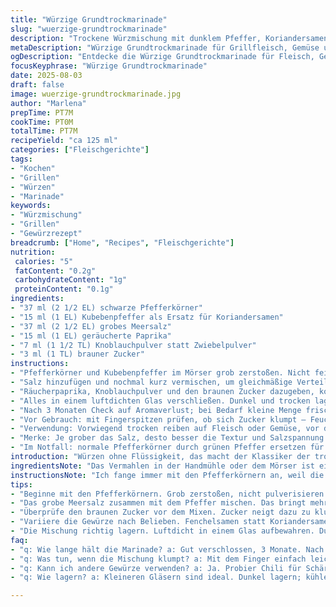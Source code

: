 ```yaml
---
title: "Würzige Grundtrockmarinade"
slug: "wuerzige-grundtrockmarinade"
description: "Trockene Würzmischung mit dunklem Pfeffer, Koriandersamen, Meersalz, geräuchertem Paprika und Zwiebelpulver. Variiert mit Kubebenpfeffer und geräucherter Paprika, ergänzt durch Knoblauchpulver und braunen Zucker für Tiefe und Kontrast. Eignet sich für Grillfleisch, Gemüse oder Tofu. Einfach haltbar. Richtig zerkleinert sorgen die Gewürze für intensives Aroma. Wichtig: salzig und rauchig balancieren, Zucker für Karamellisierung. Handgemahlen für volle Frische."
metaDescription: "Würzige Grundtrockmarinade für Grillfleisch, Gemüse und Tofu. Intensives Aroma, einfach haltbar, frisch gemahlen für beste Ergebnisse."
ogDescription: "Entdecke die Würzige Grundtrockmarinade für Fleisch, Gemüse oder Tofu. Kräftiges Aroma, hält lange und ist einfach zuzubereiten."
focusKeyphrase: "Würzige Grundtrockmarinade"
date: 2025-08-03
draft: false
image: wuerzige-grundtrockmarinade.jpg
author: "Marlena"
prepTime: PT7M
cookTime: PT0M
totalTime: PT7M
recipeYield: "ca 125 ml"
categories: ["Fleischgerichte"]
tags:
- "Kochen"
- "Grillen"
- "Würzen"
- "Marinade"
keywords:
- "Würzmischung"
- "Grillen"
- "Gewürzrezept"
breadcrumb: ["Home", "Recipes", "Fleischgerichte"]
nutrition: 
 calories: "5"
 fatContent: "0.2g"
 carbohydrateContent: "1g"
 proteinContent: "0.1g"
ingredients:
- "37 ml (2 1/2 EL) schwarze Pfefferkörner"
- "15 ml (1 EL) Kubebenpfeffer als Ersatz für Koriandersamen"
- "37 ml (2 1/2 EL) grobes Meersalz"
- "15 ml (1 EL) geräucherte Paprika"
- "7 ml (1 1/2 TL) Knoblauchpulver statt Zwiebelpulver"
- "3 ml (1 TL) brauner Zucker"
instructions:
- "Pfefferkörner und Kubebenpfeffer im Mörser grob zerstoßen. Nicht feinpulverisieren; Textur wichtig."
- "Salz hinzufügen und nochmal kurz vermischen, um gleichmäßige Verteilung zu gewährleisten."
- "Räucherpaprika, Knoblauchpulver und den braunen Zucker dazugeben, komplett vermengen."
- "Alles in einem luftdichten Glas verschließen. Dunkel und trocken lagern."
- "Nach 3 Monaten Check auf Aromaverlust; bei Bedarf kleine Menge frisch mahlen und ergänzen."
- "Vor Gebrauch: mit Fingerspitzen prüfen, ob sich Zucker klumpt – Feuchtigkeit vermeiden."
- "Verwendung: Vorwiegend trocken reiben auf Fleisch oder Gemüse, vor dem Grillen mindestens 15 Minuten einziehen lassen."
- "Merke: Je grober das Salz, desto besser die Textur und Salzspannung auf der Oberfläche beim Garprozess."
- "Im Notfall: normale Pfefferkörner durch grünen Pfeffer ersetzen für frischere, blumige Note."
introduction: "Würzen ohne Flüssigkeit, das macht der Klassiker der trockenen Marinaden. Frisch gemahlene Gewürze ziehen sich besser in Fleisch und Gemüse als fertige Pulver. Das Rascheln des Mörsers, der Duft von Piper nigrum und kubebenpfeffer steigen auf, ein rauchiger Duft von Paprika schiebt sich ins Bewusstsein. Wichtig ist die Balance. Salzig nicht zu dominant, Rauch aber präsent, kleine Süße durch braunen Zucker sorgt für das Karamellisieren auf heißer Oberfläche. Man meint oft: Mehr Salz, mehr Geschmack. Falsch. Grobes Salz funktioniert anders als feines. Richtig vorbereitet, sorgt diese Würzmischung für eine Kruste, die knuspert, während innen zart bleibt. Bis jetzt habe ich die Kombi öfter variiert, auch mal Fenchelsamen statt Koriander, doch Kubeben gibt eine leichte Kampfernote, gibt der Mischung eine besondere Frische, die ich nicht mehr missen will."
ingredientsNote: "Das Vermahlen in der Handmühle oder dem Mörser ist ein Muss. Die Textur bestimmt die Geschmacksexplosion. Grob zerdrücken statt pulverisieren; zu feines Pulver macht die Mischung mehlig, der Pfeffer verliert seine Frische schneller. Kubebenpfeffer ist Ersatz für Koriander – dezenter, mit Mentholnoten, sehr spannend und zugleich vertraut. Brauner Zucker bringt eine unterschwellige Süße, die beim Grillen karamelisiert, nicht im Glas klebt. Das verhindert man, indem man Zucker klein dosiert und nur vor dem finalen Mix hinzufügt. Geräucherte Paprika kann mit mildem Chili ersetzt werden. Knoblauchpulver statt Zwiebelpulver ergibt eine dunklere Aromatik und rundet ab. Salz immer grob nehmen; Meersalz oder Maldon funktionieren gut. Ersatzweise unraffiniertes Steinsalz. Lagern in einem dunklen, kühlen Vorratsschrank, luftdicht, gern in einem kleinen Schraubglas."
instructionsNote: "Ich fange immer mit den Pfefferkörnern an, weil die mechansiche Zerkleinerung die Aromen stark freisetzt. Wichtig nicht zu fein, sonst wird die Marinade mehlig und bleibt nicht auf dem Lebensmittel haften. Ein zu starkes Zerkleinern macht die Mischung schnell muffig; gekocht riecht das dann enttäuschend. Salz kurz mit Pfeffer grob vermischen, sorgt für gleichmäßige Verteilung. Danach kommen die feineren Pulver – Paprika, Knoblauch und Zucker. Der Zucker ist clever. Er karamellisiert oberflächlich beim Grillen und macht eine rösche Kruste. Am Ende in ein kleines Schraubglas füllen, fest verschließen. So bleibt die Mischung mindestens 3 Monate aktiv. Wichtig: Vor Gebrauch mit dem Finger den Zucker überprüfen, oft klebt er an und zieht Feuchtigkeit, was die Haltbarkeit mindert. Bei zu hoher Luftfeuchtigkeit sofort verbrauchen oder frisch anrühren. Ich lasse die trockene Mischung vor dem Würzen mindestens 15 Minuten ziehen auf dem Essen – wichtig für das Eindringen der Aromen. Bei Abweichungen wie andere Gewürze oder mehr Zucker, muss die Salzmenge angepasst werden oder man riskiert Geschmacksschwankungen oder zu viel Süße."
tips:
- "Beginne mit den Pfefferkörnern. Grob zerstoßen, nicht pulverisieren. Aromen intensivieren sich, wenn sie mechanisch bearbeitet werden. Zwillingspräzision ist wichtig."
- "Das grobe Meersalz zusammen mit dem Pfeffer mischen. Das bringt mehr Gleichmäßigkeit. Salz untermengt sich organisch, sorgt für eine ideale Basis."
- "Überprüfe den braunen Zucker vor dem Mixen. Zucker neigt dazu zu klumpen. Feuchtigkeit macht ihn unbrauchbar. Kleiner Finger-Test hilft, um Frische zu gewährleisten."
- "Variiere die Gewürze nach Belieben. Fenchelsamen statt Koriandersamen etwa. Kubebenpfeffer adds einen speziellen Touch, wo die Mitte dezent bleibt, aber frisch."
- "Die Mischung richtig lagern. Luftdicht in einem Glas aufbewahren. Dunkel und kühl ist der Schlüssel zur Langlebigkeit. Frische treibt die Aromen an."
faq:
- "q: Wie lange hält die Marinade? a: Gut verschlossen, 3 Monate. Nach dem Öffnen schnell genug verbrauchen. Prüfe immer die Frische."
- "q: Was tun, wenn die Mischung klumpt? a: Mit dem Finger einfach leicht zerdrücken. Feuchtigkeit vermeiden; oft hilft kalte Lagerung."
- "q: Kann ich andere Gewürze verwenden? a: Ja. Probier Chili für Schärfe. Fenchel für süßeren Geschmack ist auch eine Option."
- "q: Wie lagern? a: Kleineren Gläsern sind ideal. Dunkel lagern; kühler Ort, kein Licht, keine Feuchtigkeit – die sind die Feinde."

---
```

